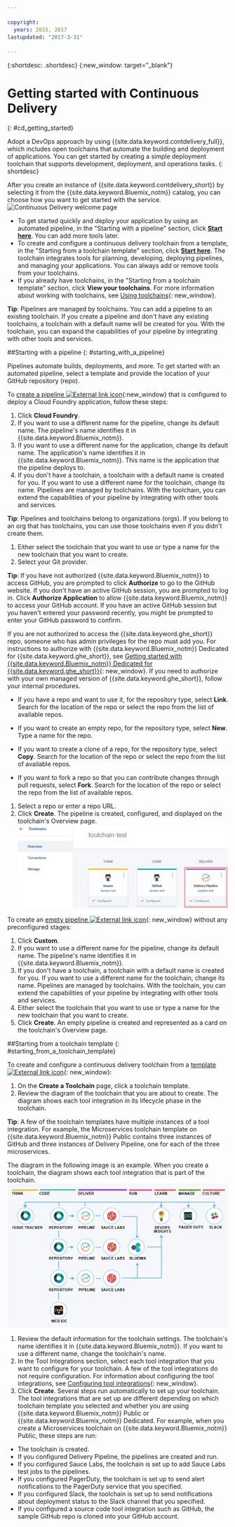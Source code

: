 ```yaml
---

copyright:
  years: 2015, 2017
lastupdated: "2017-3-31"

---
```


{:shortdesc: .shortdesc}
{:new_window: target="_blank"}

# Getting started with Continuous Delivery
{: #cd_getting_started}

Adopt a DevOps approach by using {{site.data.keyword.contdelivery_full}}, which includes open toolchains that automate the building and deployment of applications. You can get started by creating a simple deployment toolchain that supports development, deployment, and operations tasks.
{: shortdesc}

After you create an instance of {{site.data.keyword.contdelivery_short}} by selecting it from the {{site.data.keyword.Bluemix_notm}} catalog, you can choose how you want to get started with the service.
 ![Continuous Delivery welcome page](images/cd_landing_page.png)

 * To get started quickly and deploy your application by using an automated pipeline, in the "Starting with a pipeline" section, click **[Start here](#starting_with_a_pipeline)**. You can add more tools later.
 * To create and configure a continuous delivery toolchain from a template, in the "Starting from a toolchain template" section, click **[Start here](#starting_from_a_toolchain_template)**. The toolchain integrates tools for planning, developing, deploying pipelines, and managing your applications. You can always add or remove tools from your toolchains.
 * If you already have toolchains, in the "Starting from a toolchain template" section, click **View your toolchains**. For more information about working with toolchains, see [Using toolchains](/docs/services/ContinuousDelivery/toolchains_using.html){: new_window}.

**Tip**: Pipelines are managed by toolchains. You can add a pipeline to an existing toolchain. If you create a pipeline and don't have any existing toolchains, a toolchain with a default name will be created for you. With the toolchain, you can expand the capabilities of your pipeline by integrating with other tools and services.

##Starting with a pipeline
{: #starting_with_a_pipeline}

Pipelines automate builds, deployments, and more. To get started with an automated pipeline, select a template and provide the location of your GitHub repository (repo).

To [create a pipeline ![External link icon](../../icons/launch-glyph.svg "External link icon")](https://console.ng.bluemix.net/devops/pipelines/dashboard/create){:new_window} that is configured to deploy a Cloud Foundry application, follow these steps:

1. Click **Cloud Foundry**.
1. If you want to use a different name for the pipeline, change its default name. The pipeline's name identifies it in {{site.data.keyword.Bluemix_notm}}.
1. If you want to use a different name for the application, change its default name. The application's name identifies it in {{site.data.keyword.Bluemix_notm}}. This name is the application that the pipeline deploys to.
1. If you don't have a toolchain, a toolchain with a default name is created for you. If you want to use a different name for the toolchain, change its name. Pipelines are managed by toolchains. With the toolchain, you can extend the capabilities of your pipeline by integrating with other tools and services.

 **Tip**: Pipelines and toolchains belong to organizations (orgs). If you belong to an org that has toolchains, you can use those toolchains even if you didn't create them.

1. Either select the toolchain that you want to use or type a name for the new toolchain that you want to create.
1. Select your Git provider.

 **Tip**: If you have not authorized {{site.data.keyword.Bluemix_notm}} to access GitHub, you are prompted to click **Authorize** to go  to the GitHub website. If you don't have an active GitHub session, you are prompted to log in. Click **Authorize Application** to allow {{site.data.keyword.Bluemix_notm}} to access your GitHub account. If you have an active GitHub session but you haven't entered your password recently, you might be prompted to enter your GitHub password to confirm.

 If you are not authorized to access the {{site.data.keyword.ghe_short}} repo, someone who has admin privileges for the repo must add you. For instructions to authorize with {{site.data.keyword.Bluemix_notm}} Dedicated for {{site.data.keyword.ghe_short}}, see [Getting started with {{site.data.keyword.Bluemix_notm}} Dedicated for {{site.data.keyword.ghe_short}}](/docs/services/ghededicated/index.html){: new_window}. If you need to authorize with your own managed version of {{site.data.keyword.ghe_short}}, follow your internal procedures.

   * If you have a repo and want to use it, for the repository type, select **Link**. Search for the location of the repo or select the repo from the list of available repos.

   * If you want to create an empty repo, for the repository type, select **New**. Type a name for the repo.

   * If you want to create a clone of a repo, for the repository type, select **Copy**. Search for the location of the repo or select the repo from the list of available repos.

   * If you want to fork a repo so that you can contribute changes through pull requests, select **Fork**. Search for the location of the repo or select the repo from the list of available repos.

1. Select a repo or enter a repo URL.
1. Click **Create**. The pipeline is created, configured, and displayed on the toolchain's Overview page.
 ![Pipeline card](images/cd_pipeline.png)

To create an [empty pipeline ![External link icon](../../icons/launch-glyph.svg "External link icon")](https://console.ng.bluemix.net/devops/pipelines/dashboard/create){: new_window} without any preconfigured stages:

1. Click **Custom**.
1. If you want to use a different name for the pipeline, change its default name. The pipeline's name identifies it in {{site.data.keyword.Bluemix_notm}}.
1. If you don't have a toolchain, a toolchain with a default name is created for you. If you want to use a different name for the toolchain, change its name. Pipelines are managed by toolchains. With the toolchain, you can extend the capabilities of your pipeline by integrating with other tools and services.
1. Either select the toolchain that you want to use or type a name for the new toolchain that you want to create.
1. Click **Create**. An empty pipeline is created and represented as a card on the toolchain's Overview page.

##Starting from a toolchain template
{: #starting_from_a_toolchain_template}

To create and configure a continuous delivery toolchain from a [template ![External link icon](../../icons/launch-glyph.svg "External link icon")](https://console.ng.bluemix.net/devops/create){: new_window}:

1. On the **Create a Toolchain** page, click a toolchain template.  
1. Review the diagram of the toolchain that you are about to create. The diagram shows each tool integration in its lifecycle phase in the toolchain.

 **Tip**: A few of the toolchain templates have multiple instances of a tool integration. For example, the Microservices toolchain template on {{site.data.keyword.Bluemix_notm}} Public contains three instances of GitHub and three instances of Delivery Pipeline, one for each of the three microservices.

 The diagram in the following image is an example. When you create a toolchain, the diagram shows each tool integration that is part of the toolchain.
 ![Toolchain_diagram](images/toolchain_diagram.png)
1. Review the default information for the toolchain settings. The toolchain's name identifies it in {{site.data.keyword.Bluemix_notm}}. If you want to use a different name, change the toolchain's name.
1. In the Tool Integrations section, select each tool integration that you want to configure for your toolchain. A few of the tool integrations do not require configuration. For information about configuring the tool integrations, see [Configuring tool integrations](/docs/services/ContinuousDelivery/toolchains_integrations.html){: new_window}.
1. Click **Create**. Several steps run automatically to set up your toolchain. The tool integrations that are set up are different depending on which toolchain template you selected and whether you are using {{site.data.keyword.Bluemix_notm}} Public or {{site.data.keyword.Bluemix_notm}} Dedicated. For example, when you create a Microservices toolchain on {{site.data.keyword.Bluemix_notm}} Public, these steps are run:

 * The toolchain is created.
 * If you configured Delivery Pipeline, the pipelines are created and run.
 * If you configured Sauce Labs, the toolchain is set up to add Sauce Labs test jobs to the pipelines.
 * If you configured PagerDuty, the toolchain is set up to send alert notifications to the PagerDuty service that you specified.
 * If you configured Slack, the toolchain is set up to send notifications about deployment status to the Slack channel that you specified.
 * If you configured a source code tool integration such as GitHub, the sample GitHub repo is cloned into your GitHub account.


<!-- # Related Links
{: #rellinks}

## Tutorials and Samples
{: #samples}

* [Learning Lab ![External link icon](../../icons/launch-glyph.svg "External link icon")](https://www.ibm.com/devops/method/category/courses){:new_window}

## Related Links
{: #general}

* [{{site.data.keyword.contdelivery_full}} ![External link icon](../../icons/launch-glyph.svg "External link icon")](https://www.ibm.com/devops/method/content/deliver/tool_continuous_delivery/){:new_window}
* [IBM Cloud Garage Method ![External link icon](../../icons/launch-glyph.svg "External link icon")](https://www.ibm.com/devops/method){:new_window} -->
